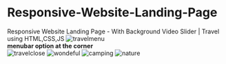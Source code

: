 # Responsive-Website-Landing-Page
Responsive Website Landing Page - With Background Video Slider | Travel using HTML,CSS,JS
![travelmenu](https://github.com/Ashna2002/Responsive-Website-Landing-Page/assets/83365125/13f1210d-89b1-4639-a8eb-8c13779e2ed7)
<br>**menubar option at the corner**<br>
![travelclose](https://github.com/Ashna2002/Responsive-Website-Landing-Page/assets/83365125/c9a3d2cf-2efc-4ea9-b811-d017aa54df30)
![wondeful](https://github.com/Ashna2002/Responsive-Website-Landing-Page/assets/83365125/2e3970a4-5e94-49e8-8670-1328ae291563)
![camping](https://github.com/Ashna2002/Responsive-Website-Landing-Page/assets/83365125/5869ed46-96d3-4963-8da1-24d04e9c2c60)
![nature](https://github.com/Ashna2002/Responsive-Website-Landing-Page/assets/83365125/a44f1fc8-6da4-4c0c-b23e-a253d8ba7e90)
